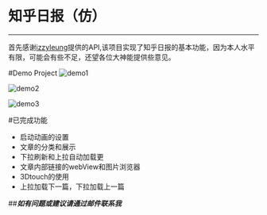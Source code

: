 # 知乎日报（仿）
---
 首先感谢[izzyleung](https://github.com/izzyleung/ZhihuDailyPurify/wiki/知乎日报-API-分析)提供的API,该项目实现了知乎日报的基本功能，因为本人水平有限，可能会有些不足，还望各位大神能提供些意见。
 
 
#Demo Project
![demo1](http://7xpk2w.com1.z0.glb.clouddn.com/demo1.gif)

![demo2](http://7xpk2w.com1.z0.glb.clouddn.com/demo2.gif)

![demo3](http://7xpk2w.com1.z0.glb.clouddn.com/demo3.gif)

#已完成功能
* 启动动画的设置
* 文章的分类和展示
* 下拉刷新和上拉自动加载更
* 文章内部链接的webView和图片浏览器
* 3Dtouch的使用
* 上拉加载下一篇，下拉加载上一篇

##***如有问题或建议请通过邮件联系我***